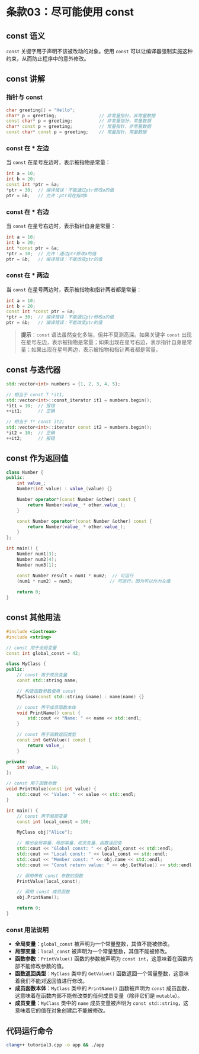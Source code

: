 # 条款03：尽可能使用 const

## const 语义

`const` 关键字用于声明不该被改动的对象。使用 `const` 可以让编译器强制实施这种约束，从而防止程序中的意外修改。

## const 讲解

### 指针与 const

```cpp
char greeting[] = "Hello";
char* p = greeting;                // 非常量指针，非常量数据
const char* p = greeting;          // 非常量指针，常量数据
char* const p = greeting;          // 常量指针，非常量数据 
const char* const p = greeting;    // 常量指针，常量数据
```

### const 在 * 左边

当 `const` 在星号左边时，表示被指物是常量：

```cpp
int a = 10;
int b = 20;
const int *ptr = &a;
*ptr = 30;  // 编译错误：不能通过ptr修改a的值
ptr = &b;   // 允许：ptr现在指向b
```

### const 在 * 右边

当 `const` 在星号右边时，表示指针自身是常量：

```cpp
int a = 10;
int b = 20;
int *const ptr = &a;
*ptr = 30;  // 允许：通过ptr修改a的值
ptr = &b;   // 编译错误：不能改变ptr的值
```

### const 在 * 两边

当 `const` 在星号两边时，表示被指物和指针两者都是常量：

```cpp
int a = 10;
int b = 20;
const int *const ptr = &a;
*ptr = 30;  // 编译错误：不能通过ptr修改a的值
ptr = &b;   // 编译错误：不能改变ptr的值
```

> **提示**：`const` 语法虽然变化多端，但并不莫测高深。如果关键字 `const` 出现在星号左边，表示被指物是常量；如果出现在星号右边，表示指针自身是常量；如果出现在星号两边，表示被指物和指针两者都是常量。

## const 与迭代器

```cpp
std::vector<int> numbers = {1, 2, 3, 4, 5};

// 相当于 const T *it1;
std::vector<int>::const_iterator it1 = numbers.begin();
*it1 = 10;  // 报错
++it1;      // 正确

// 相当于 T* const it2;
std::vector<int>::iterator const it2 = numbers.begin();
*it2 = 10;  // 正确
++it2;      // 报错
```

## const 作为返回值

```cpp
class Number {
public:
    int value_;
    Number(int value) : value_(value) {}

    Number operator*(const Number &other) const {
        return Number(value_ * other.value_);
    }

    const Number operator*(const Number &other) const {
        return Number(value_ * other.value_);
    }
};

int main() {
    Number num1(3);
    Number num2(4);
    Number num3(1);

    const Number result = num1 * num2;  // 可运行
    (num1 * num2) = num3;              // 可运行，因为可以作为左值
    
    return 0;
}
```

## const 其他用法

```cpp
#include <iostream>
#include <string>

// const 用于全局变量
const int global_const = 42;

class MyClass {
public:
    // const 用于成员变量
    const std::string name;

    // 构造函数参数使用 const
    MyClass(const std::string &name) : name(name) {}

    // const 用于成员函数本体
    void PrintName() const {
        std::cout << "Name: " << name << std::endl;
    }

    // const 用于函数返回类型
    const int GetValue() const {
        return value_;
    }

private:
    int value_ = 10;
};

// const 用于函数参数
void PrintValue(const int value) {
    std::cout << "Value: " << value << std::endl;
}

int main() {
    // const 用于局部变量
    const int local_const = 100;

    MyClass obj("Alice");

    // 输出全局常量、局部常量、成员变量、函数返回值
    std::cout << "Global const: " << global_const << std::endl;
    std::cout << "Local const: " << local_const << std::endl;
    std::cout << "Member const: " << obj.name << std::endl;
    std::cout << "Const return value: " << obj.GetValue() << std::endl;

    // 调用带有 const 参数的函数
    PrintValue(local_const);

    // 调用 const 成员函数
    obj.PrintName();

    return 0;
}
```

### const 用法说明

- **全局变量**：`global_const` 被声明为一个常量整数，其值不能被修改。
- **局部变量**：`local_const` 被声明为一个常量整数，其值不能被修改。
- **函数参数**：`PrintValue()` 函数的参数被声明为 `const int`，这意味着在函数内部不能修改参数的值。
- **函数返回类型**：`MyClass` 类中的 `GetValue()` 函数返回一个常量整数，这意味着我们不能对返回值进行修改。
- **成员函数本体**：`MyClass` 类中的 `PrintName()` 函数被声明为 `const` 成员函数，这意味着在函数内部不能修改类的任何成员变量（除非它们是 `mutable`）。
- **成员变量**：`MyClass` 类中的 `name` 成员变量被声明为 `const std::string`，这意味着它的值在对象创建后不能被修改。

## 代码运行命令

```bash
clang++ tutorial3.cpp -o app && ./app
```